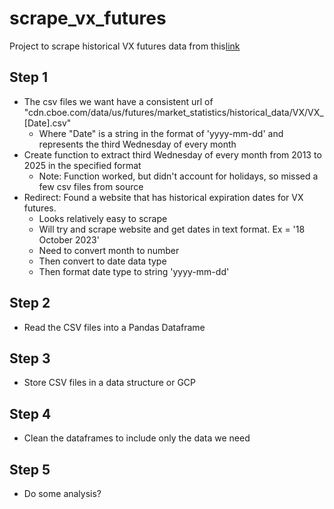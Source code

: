 # scrape_vx_futures

Project to scrape historical VX futures data from this[link](https://www.cboe.com/us/futures/market_statistics/historical_data/)

## Step 1

- The csv files we want have a consistent url of "cdn.cboe.com/data/us/futures/market_statistics/historical_data/VX/VX_[Date].csv"
    - Where "Date" is a string in the format of 'yyyy-mm-dd' and represents the third Wednesday of every month
- Create function to extract third Wednesday of every month from 2013 to 2025 in the specified format
    - Note: Function worked, but didn't account for holidays, so missed a few csv files from source
- Redirect: Found a website that has historical expiration dates for VX futures.
    - Looks relatively easy to scrape
    - Will try and scrape website and get dates in text format. Ex = '18 October 2023'
    - Need to convert month to number
    - Then convert to date data type
    - Then format date type to string 'yyyy-mm-dd'

## Step 2

- Read the CSV files into a Pandas Dataframe

## Step 3

- Store CSV files in a data structure or GCP

## Step 4

- Clean the dataframes to include only the data we need

## Step 5

- Do some analysis?